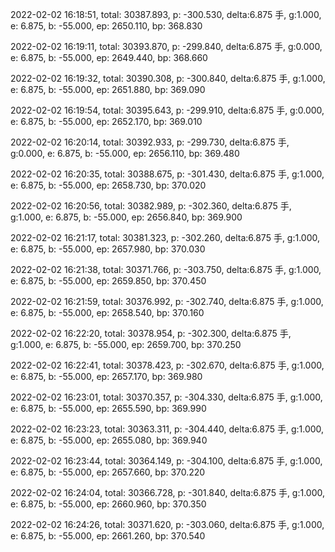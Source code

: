 2022-02-02 16:18:51, total: 30387.893, p: -300.530, delta:6.875 手, g:1.000, e: 6.875, b: -55.000, ep: 2650.110, bp: 368.830

2022-02-02 16:19:11, total: 30393.870, p: -299.840, delta:6.875 手, g:0.000, e: 6.875, b: -55.000, ep: 2649.440, bp: 368.660

2022-02-02 16:19:32, total: 30390.308, p: -300.840, delta:6.875 手, g:1.000, e: 6.875, b: -55.000, ep: 2651.880, bp: 369.090

2022-02-02 16:19:54, total: 30395.643, p: -299.910, delta:6.875 手, g:0.000, e: 6.875, b: -55.000, ep: 2652.170, bp: 369.010

2022-02-02 16:20:14, total: 30392.933, p: -299.730, delta:6.875 手, g:0.000, e: 6.875, b: -55.000, ep: 2656.110, bp: 369.480

2022-02-02 16:20:35, total: 30388.675, p: -301.430, delta:6.875 手, g:1.000, e: 6.875, b: -55.000, ep: 2658.730, bp: 370.020

2022-02-02 16:20:56, total: 30382.989, p: -302.360, delta:6.875 手, g:1.000, e: 6.875, b: -55.000, ep: 2656.840, bp: 369.900

2022-02-02 16:21:17, total: 30381.323, p: -302.260, delta:6.875 手, g:1.000, e: 6.875, b: -55.000, ep: 2657.980, bp: 370.030

2022-02-02 16:21:38, total: 30371.766, p: -303.750, delta:6.875 手, g:1.000, e: 6.875, b: -55.000, ep: 2659.850, bp: 370.450

2022-02-02 16:21:59, total: 30376.992, p: -302.740, delta:6.875 手, g:1.000, e: 6.875, b: -55.000, ep: 2658.540, bp: 370.160

2022-02-02 16:22:20, total: 30378.954, p: -302.300, delta:6.875 手, g:1.000, e: 6.875, b: -55.000, ep: 2659.700, bp: 370.250

2022-02-02 16:22:41, total: 30378.423, p: -302.670, delta:6.875 手, g:1.000, e: 6.875, b: -55.000, ep: 2657.170, bp: 369.980

2022-02-02 16:23:01, total: 30370.357, p: -304.330, delta:6.875 手, g:1.000, e: 6.875, b: -55.000, ep: 2655.590, bp: 369.990

2022-02-02 16:23:23, total: 30363.311, p: -304.440, delta:6.875 手, g:1.000, e: 6.875, b: -55.000, ep: 2655.080, bp: 369.940

2022-02-02 16:23:44, total: 30364.149, p: -304.100, delta:6.875 手, g:1.000, e: 6.875, b: -55.000, ep: 2657.660, bp: 370.220

2022-02-02 16:24:04, total: 30366.728, p: -301.840, delta:6.875 手, g:1.000, e: 6.875, b: -55.000, ep: 2660.960, bp: 370.350

2022-02-02 16:24:26, total: 30371.620, p: -303.060, delta:6.875 手, g:1.000, e: 6.875, b: -55.000, ep: 2661.260, bp: 370.540